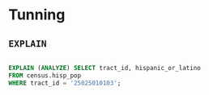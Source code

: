 # Tunning


## `EXPLAIN`

```sql

EXPLAIN (ANALYZE) SELECT tract_id, hispanic_or_latino
FROM census.hisp_pop
WHERE tract_id = '25025010103';

```
